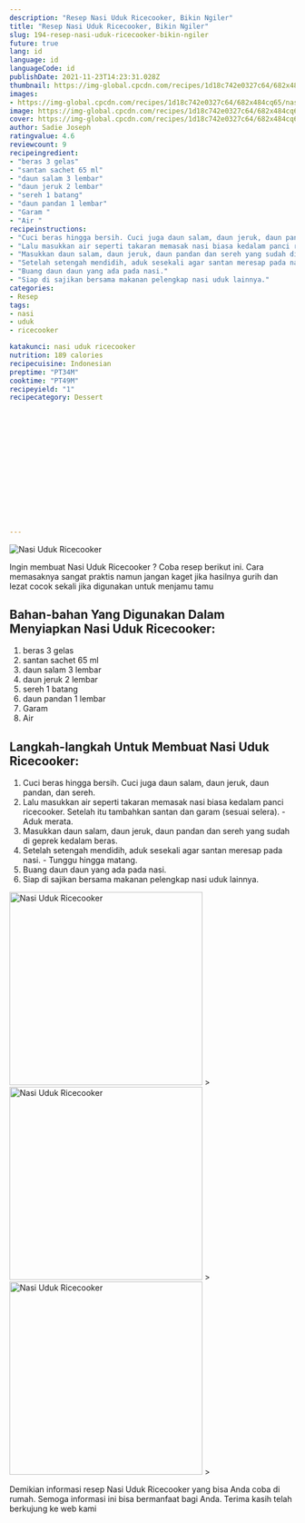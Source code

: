 ```yaml
---
description: "Resep Nasi Uduk Ricecooker, Bikin Ngiler"
title: "Resep Nasi Uduk Ricecooker, Bikin Ngiler"
slug: 194-resep-nasi-uduk-ricecooker-bikin-ngiler
future: true
lang: id
language: id
languageCode: id
publishDate: 2021-11-23T14:23:31.028Z 
thumbnail: https://img-global.cpcdn.com/recipes/1d18c742e0327c64/682x484cq65/nasi-uduk-ricecooker-foto-resep-utama.webp
images:
- https://img-global.cpcdn.com/recipes/1d18c742e0327c64/682x484cq65/nasi-uduk-ricecooker-foto-resep-utama.webp
image: https://img-global.cpcdn.com/recipes/1d18c742e0327c64/682x484cq65/nasi-uduk-ricecooker-foto-resep-utama.webp
cover: https://img-global.cpcdn.com/recipes/1d18c742e0327c64/682x484cq65/nasi-uduk-ricecooker-foto-resep-utama.webp
author: Sadie Joseph
ratingvalue: 4.6
reviewcount: 9
recipeingredient:
- "beras 3 gelas"
- "santan sachet 65 ml"
- "daun salam 3 lembar"
- "daun jeruk 2 lembar"
- "sereh 1 batang"
- "daun pandan 1 lembar"
- "Garam "
- "Air "
recipeinstructions:
- "Cuci beras hingga bersih. Cuci juga daun salam, daun jeruk, daun pandan, dan sereh."
- "Lalu masukkan air seperti takaran memasak nasi biasa kedalam panci ricecooker. Setelah itu tambahkan santan dan garam (sesuai selera). Aduk merata."
- "Masukkan daun salam, daun jeruk, daun pandan dan sereh yang sudah di geprek kedalam beras."
- "Setelah setengah mendidih, aduk sesekali agar santan meresap pada nasi.  Tunggu hingga matang."
- "Buang daun daun yang ada pada nasi."
- "Siap di sajikan bersama makanan pelengkap nasi uduk lainnya."
categories:
- Resep
tags:
- nasi
- uduk
- ricecooker

katakunci: nasi uduk ricecooker 
nutrition: 189 calories
recipecuisine: Indonesian
preptime: "PT34M"
cooktime: "PT49M"
recipeyield: "1"
recipecategory: Dessert


     
    
    
    
    
    
    
    
    
    
    
      
    
---
```



![Nasi Uduk Ricecooker](https://img-global.cpcdn.com/recipes/1d18c742e0327c64/682x484cq65/nasi-uduk-ricecooker-foto-resep-utama.webp)

Ingin membuat Nasi Uduk Ricecooker ? Coba resep berikut ini. Cara memasaknya sangat praktis namun jangan kaget jika hasilnya gurih dan lezat cocok sekali jika digunakan untuk menjamu tamu

<!--inarticleads1-->

## Bahan-bahan Yang Digunakan Dalam Menyiapkan Nasi Uduk Ricecooker:

1. beras 3 gelas
1. santan sachet 65 ml
1. daun salam 3 lembar
1. daun jeruk 2 lembar
1. sereh 1 batang
1. daun pandan 1 lembar
1. Garam 
1. Air 



<!--inarticleads2-->

## Langkah-langkah Untuk Membuat Nasi Uduk Ricecooker:

1. Cuci beras hingga bersih. Cuci juga daun salam, daun jeruk, daun pandan, dan sereh.
1. Lalu masukkan air seperti takaran memasak nasi biasa kedalam panci ricecooker. Setelah itu tambahkan santan dan garam (sesuai selera). - Aduk merata.
1. Masukkan daun salam, daun jeruk, daun pandan dan sereh yang sudah di geprek kedalam beras.
1. Setelah setengah mendidih, aduk sesekali agar santan meresap pada nasi.  - Tunggu hingga matang.
1. Buang daun daun yang ada pada nasi.
1. Siap di sajikan bersama makanan pelengkap nasi uduk lainnya.
<img class="lazyload" data-src="https://img-global.cpcdn.com/steps/8d52f813452076fd/160x128cq70/nasi-uduk-ricecooker-langkah-memasak-6-foto.webp" alt="Nasi Uduk Ricecooker" width="340" height="340">
><img class="lazyload" data-src="https://img-global.cpcdn.com/steps/bd825f31f1173288/160x128cq70/nasi-uduk-ricecooker-langkah-memasak-6-foto.webp" alt="Nasi Uduk Ricecooker" width="340" height="340">
><img class="lazyload" data-src="https://img-global.cpcdn.com/steps/fb0c53adbfa0bf4a/160x128cq70/nasi-uduk-ricecooker-langkah-memasak-6-foto.webp" alt="Nasi Uduk Ricecooker" width="340" height="340">
>



Demikian informasi  resep Nasi Uduk Ricecooker   yang bisa Anda coba di rumah. Semoga informasi ini bisa bermanfaat bagi Anda. Terima kasih telah berkujung ke web kami
